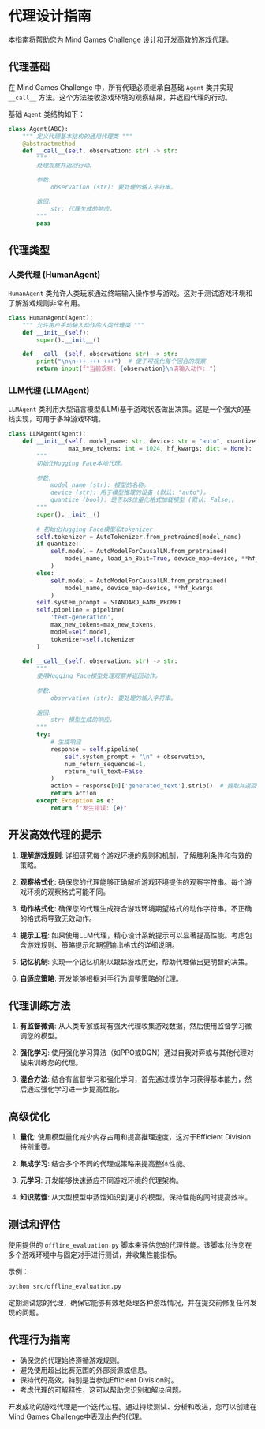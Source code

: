 # 代理设计指南

本指南将帮助您为 Mind Games Challenge 设计和开发高效的游戏代理。

## 代理基础

在 Mind Games Challenge 中，所有代理必须继承自基础 `Agent` 类并实现 `__call__` 方法。这个方法接收游戏环境的观察结果，并返回代理的行动。

基础 `Agent` 类结构如下：

```python
class Agent(ABC):
    """ 定义代理基本结构的通用代理类 """
    @abstractmethod
    def __call__(self, observation: str) -> str:
        """
        处理观察并返回行动。

        参数:
            observation (str): 要处理的输入字符串。

        返回:
            str: 代理生成的响应。
        """
        pass
```

## 代理类型

### 人类代理 (HumanAgent)

`HumanAgent` 类允许人类玩家通过终端输入操作参与游戏。这对于测试游戏环境和了解游戏规则非常有用。

```python
class HumanAgent(Agent):
    """ 允许用户手动输入动作的人类代理类 """
    def __init__(self):
        super().__init__()

    def __call__(self, observation: str) -> str:
        print("\n\n+++ +++ +++")  # 便于可视化每个回合的观察
        return input(f"当前观察: {observation}\n请输入动作: ")
```

### LLM代理 (LLMAgent)

`LLMAgent` 类利用大型语言模型(LLM)基于游戏状态做出决策。这是一个强大的基线实现，可用于多种游戏环境。

```python
class LLMAgent(Agent):
    def __init__(self, model_name: str, device: str = "auto", quantize: bool = False, 
                 max_new_tokens: int = 1024, hf_kwargs: dict = None):
        """
        初始化Hugging Face本地代理。
        
        参数:
            model_name (str): 模型的名称。
            device (str): 用于模型推理的设备 (默认: "auto")。
            quantize (bool): 是否以8位量化格式加载模型 (默认: False)。
        """
        super().__init__()
        
        # 初始化Hugging Face模型和tokenizer
        self.tokenizer = AutoTokenizer.from_pretrained(model_name)
        if quantize:
            self.model = AutoModelForCausalLM.from_pretrained(
                model_name, load_in_8bit=True, device_map=device, **hf_kwargs
            )
        else:
            self.model = AutoModelForCausalLM.from_pretrained(
                model_name, device_map=device, **hf_kwargs
            )
        self.system_prompt = STANDARD_GAME_PROMPT
        self.pipeline = pipeline(
            'text-generation', 
            max_new_tokens=max_new_tokens, 
            model=self.model, 
            tokenizer=self.tokenizer
        )
    
    def __call__(self, observation: str) -> str:
        """
        使用Hugging Face模型处理观察并返回动作。
        
        参数:
            observation (str): 要处理的输入字符串。
        
        返回:
            str: 模型生成的响应。
        """
        try:
            # 生成响应
            response = self.pipeline(
                self.system_prompt + "\n" + observation, 
                num_return_sequences=1, 
                return_full_text=False
            )
            action = response[0]['generated_text'].strip()  # 提取并返回文本输出
            return action
        except Exception as e:
            return f"发生错误: {e}"
```

## 开发高效代理的提示

1. **理解游戏规则**: 详细研究每个游戏环境的规则和机制，了解胜利条件和有效的策略。

2. **观察格式化**: 确保您的代理能够正确解析游戏环境提供的观察字符串。每个游戏环境的观察格式可能不同。

3. **动作格式化**: 确保您的代理生成符合游戏环境期望格式的动作字符串。不正确的格式将导致无效动作。

4. **提示工程**: 如果使用LLM代理，精心设计系统提示可以显著提高性能。考虑包含游戏规则、策略提示和期望输出格式的详细说明。

5. **记忆机制**: 实现一个记忆机制以跟踪游戏历史，帮助代理做出更明智的决策。

6. **自适应策略**: 开发能够根据对手行为调整策略的代理。

## 代理训练方法

1. **有监督微调**: 从人类专家或现有强大代理收集游戏数据，然后使用监督学习微调您的模型。

2. **强化学习**: 使用强化学习算法（如PPO或DQN）通过自我对弈或与其他代理对战来训练您的代理。

3. **混合方法**: 结合有监督学习和强化学习，首先通过模仿学习获得基本能力，然后通过强化学习进一步提高性能。

## 高级优化

1. **量化**: 使用模型量化减少内存占用和提高推理速度，这对于Efficient Division特别重要。

2. **集成学习**: 结合多个不同的代理或策略来提高整体性能。

3. **元学习**: 开发能够快速适应不同游戏环境的代理架构。

4. **知识蒸馏**: 从大型模型中蒸馏知识到更小的模型，保持性能的同时提高效率。

## 测试和评估

使用提供的 `offline_evaluation.py` 脚本来评估您的代理性能。该脚本允许您在多个游戏环境中与固定对手进行测试，并收集性能指标。

示例：
```python
python src/offline_evaluation.py
```

定期测试您的代理，确保它能够有效地处理各种游戏情况，并在提交前修复任何发现的问题。

## 代理行为指南

- 确保您的代理始终遵循游戏规则。
- 避免使用超出比赛范围的外部资源或信息。
- 保持代码高效，特别是当参加Efficient Division时。
- 考虑代理的可解释性，这可以帮助您识别和解决问题。

开发成功的游戏代理是一个迭代过程。通过持续测试、分析和改进，您可以创建在Mind Games Challenge中表现出色的代理。

